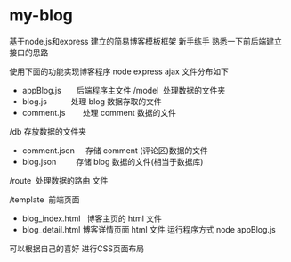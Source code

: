 # my-blog
基于node,js和express 建立的简易博客模板框架
新手练手 
熟悉一下前后端建立接口的思路

使用下面的功能实现博客程序
node
express
ajax
文件分布如下
- appBlog.js        后端程序主文件
/model  处理数据的文件夹
- blog.js           处理 blog 数据存取的文件
- comment.js        处理 comment 数据的文件

/db     存放数据的文件夹
- comment.json      存储 comment (评论区)数据的文件
- blog.json         存储 blog 数据的文件(相当于数据库)

/route  处理数据的路由 文件

/template  前端页面
- blog_index.html   博客主页的 html 文件
- blog_detail.html  博客详情页面 html 文件
运行程序方式
node appBlog.js

可以根据自己的喜好 进行CSS页面布局
